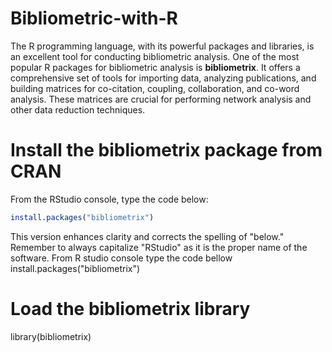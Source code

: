 # Bibliometric-with-R

The R programming language, with its powerful packages and libraries, is an excellent tool for conducting bibliometric analysis. One of the most popular R packages for bibliometric analysis is <b>bibliometrix</b>. It offers a comprehensive set of tools for importing data, analyzing publications, and building matrices for co-citation, coupling, collaboration, and co-word analysis. These matrices are crucial for performing network analysis and other data reduction techniques.

# Install the bibliometrix package from CRAN
From the RStudio console, type the code below:
``` r
install.packages("bibliometrix")
```

This version enhances clarity and corrects the spelling of "below." Remember to always capitalize "RStudio" as it is the proper name of the software.
From R studio console type the code bellow
install.packages("bibliometrix")

# Load the bibliometrix library
library(bibliometrix)

